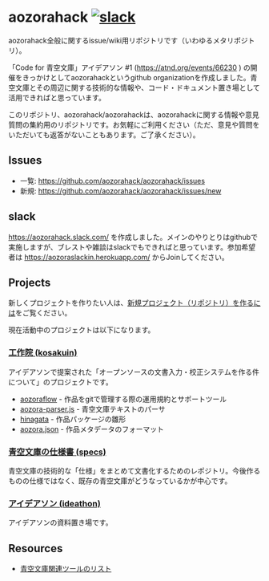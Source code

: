 # aozorahack [![slack](https://aozoraslackin.herokuapp.com/badge.svg)](https://aozoraslackin.herokuapp.com)

aozorahack全般に関するissue/wiki用リポジトリです（いわゆるメタリポジトリ）。

「Code for 青空文庫」アイデアソン #1 (https://atnd.org/events/66230 ) の開催をきっかけとしてaozorahackというgithub organizationを作成しました。青空文庫とその周辺に関する技術的な情報や、コード・ドキュメント置き場として活用できればと思っています。

このリポジトリ、aozorahack/aozorahackは、aozorahackに関する情報や意見質問の集約用のリポジトリです。お気軽にご利用ください（ただ、意見や質問をいただいても返答がないこともあります。ご了承ください）。


## Issues

- 一覧: https://github.com/aozorahack/aozorahack/issues
- 新規: https://github.com/aozorahack/aozorahack/issues/new


## slack

https://aozorahack.slack.com/ を作成しました。メインのやりとりはgithubで実施しますが、ブレストや雑談はslackでもできればと思っています。参加希望者は https://aozoraslackin.herokuapp.com/ からJoinしてください。


## Projects

新しくプロジェクトを作りたい人は、[新規プロジェクト（リポジトリ）を作るには](project.md)をご覧ください。

現在活動中のプロジェクトは以下になります。

### [工作院 (kosakuin)](https://github.com/aozorahack/kosakuin)

アイデアソンで提案された「オープンソースの文書入力・校正システムを作る件について」のプロジェクトです。

- [aozoraflow](https://github.com/aozorahack/aozoraflow) - 作品をgitで管理する際の運用規約とサポートツール
- [aozora-parser.js](https://github.com/aozorahack/aozora-parser.js) - 青空文庫テキストのパーサ
- [hinagata](https://github.com/aozorahack/hinagata) - 作品パッケージの雛形
- [aozora.json](https://github.com/aozorahack/aozora.json) - 作品メタデータのフォーマット


### [青空文庫の仕様書 (specs)](https://github.com/aozorahack/specs)

青空文庫の技術的な「仕様」をまとめて文書化するためのレポジトリ。今後作るものの仕様ではなく、既存の青空文庫がどうなっているかが中心です。

### [アイデアソン (ideathon)](https://github.com/aozorahack/ideathon)

アイデアソンの資料置き場です。


## Resources

- [青空文庫関連ツールのリスト](tools.md)
